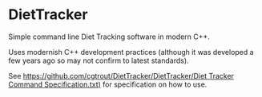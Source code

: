 # DietTracker
Simple command line Diet Tracking software in modern C++.

Uses modernish C++ development practices (although it was developed a few years ago so may not confirm to latest standards).  

See [https://github.com/cgtrout/DietTracker/DietTracker/Diet Tracker Command Specification.txt)](https://github.com/cgtrout/DietTracker/blob/master/DietTracker/Diet%20Tracker%20Command%20Specification.txt) for specification on how to use.

